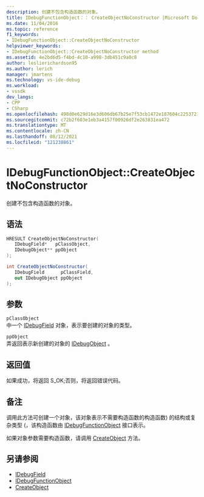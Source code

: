 ```yaml
---
description: 创建不包含构造函数的对象。
title: IDebugFunctionObject：： CreateObjectNoConstructor |Microsoft Docs
ms.date: 11/04/2016
ms.topic: reference
f1_keywords:
- IDebugFunctionObject::CreateObjectNoConstructor
helpviewer_keywords:
- IDebugFunctionObject::CreateObjectNoConstructor method
ms.assetid: 4e2bd6d5-f4bd-4c10-a998-3db451c9a0c8
author: leslierichardson95
ms.author: lerich
manager: jmartens
ms.technology: vs-ide-debug
ms.workload:
- vssdk
dev_langs:
- CPP
- CSharp
ms.openlocfilehash: 498d0e629d16e3d606db67b25e7f53cb1472e187604c225372163667a7af093d
ms.sourcegitcommit: c72b2f603e1eb3a4157f00926df2e263831ea472
ms.translationtype: MT
ms.contentlocale: zh-CN
ms.lasthandoff: 08/12/2021
ms.locfileid: "121238861"
---
```

# <a name="idebugfunctionobjectcreateobjectnoconstructor"></a>IDebugFunctionObject::CreateObjectNoConstructor
创建不包含构造函数的对象。

## <a name="syntax"></a>语法

```cpp
HRESULT CreateObjectNoConstructor( 
   IDebugField*   pClassObject,
   IDebugObject** ppObject
);
```

```csharp
int CreateObjectNoConstructor(
   IDebugField      pClassField,
   out IDebugObject ppObject
);
```

## <a name="parameters"></a>参数
`pClassObject`\
中一个 [IDebugField](../../../extensibility/debugger/reference/idebugfield.md) 对象，表示要创建的对象的类型。

`ppObject`\
弄返回表示新创建的对象的 [IDebugObject](../../../extensibility/debugger/reference/idebugobject.md) 。

## <a name="return-value"></a>返回值
 如果成功，将返回 S_OK;否则，将返回错误代码。

## <a name="remarks"></a>备注
 调用此方法可创建一个对象，该对象表示不需要构造函数的构造函数) 的结构或复杂类型 (，该构造函数由 [IDebugFunctionObject](../../../extensibility/debugger/reference/idebugfunctionobject.md) 接口表示。

 如果对象参数需要构造函数，请调用 [CreateObject](../../../extensibility/debugger/reference/idebugfunctionobject-createobject.md) 方法。

## <a name="see-also"></a>另请参阅
- [IDebugField](../../../extensibility/debugger/reference/idebugfield.md)
- [IDebugFunctionObject](../../../extensibility/debugger/reference/idebugfunctionobject.md)
- [CreateObject](../../../extensibility/debugger/reference/idebugfunctionobject-createobject.md)
